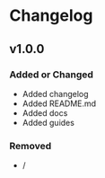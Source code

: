 # Changelog


## v1.0.0

### Added or Changed
- Added changelog
- Added README.md
- Added docs
- Added guides

### Removed
- /
